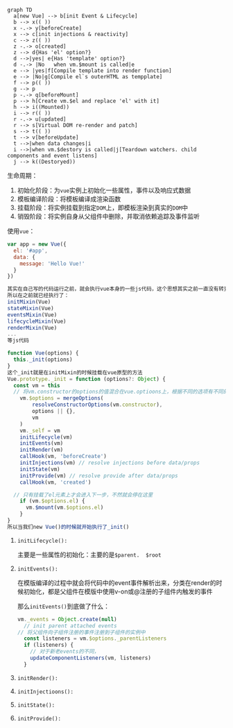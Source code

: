 





```mermaid
graph TD
  a[new Vue] --> b[init Event & Lifecycle]
  b --> x(( ))
  x -.-> y[beforeCreate]
  x --> c[init injections & reactivity]
  c --> z(( ))
  z -.-> o[created]
  z --> d{Has 'el' option?}
  d -->|yes| e{Has 'template' option?}
  d -.-> |No   when vm.$mount is called|e
  e --> |yes|f[Compile template into render function]
  e --> |No|g[Compile el`s outerHTML as tempplate]
  f --> p(( ))
  g --> p
  p -.-> q[beforeMount]
  p --> h[Create vm.$el and replace 'el' with it]
  h --> i((Mounted))
  i --> r(( ))
  r -.-> u[updated]
  r --> s[Virtual DOM re-render and patch]
  s --> t(( ))
  t --> v[beforeUpdate]
  t -->|when data changes|i
  i -->|when vm.$destory is called|j[Teardown watchers. child components and event listens]
  j --> k((Destoryed))
```



生命周期：

1. 初始化阶段：为`vue`实例上初始化一些属性，事件以及响应式数据
2. 模板编译阶段：将模板编译成渲染函数
3. 挂载阶段：将实例挂载到指定`DOM`上，即模板渲染到真实的`DOM`中
4. 销毁阶段：将实例自身从父组件中删除，并取消依赖追踪及事件监听



使用`vue`：

```javascript
var app = new Vue({
  el: '#app',
  data: {
    message: 'Hello Vue!'
  }
})

其实在自己写的代码运行之前，就会执行vue本身的一些js代码，这个思想其实之前一直没有转变过来，总是以为一开始执行的就是自己写的代码，这样是不对的，vue本身就是一个框架，所以在自己的代码之前就已经做了很多事情，为了能够使用的可以编写更加舒适的代码
所以在之前就已经执行了：
initMixin(Vue)
stateMixin(Vue)
eventsMixin(Vue)
lifecycleMixin(Vue)
renderMixin(Vue)
...
等js代码

function Vue(options) {
  this._init(options)
}
这个_init就是在initMixin的时候挂载在vue原型的方法
Vue.prototype._init = function (options?: Object) {
  const vm = this
  // 将vm.constructor的options的值混合在vue.optioons上，根据不同的选项有不同的合并策略，钩子函数也会合并，并保存在数组中，这样就都可以执行
    vm.$options = mergeOptions(
        resolveConstructorOptions(vm.constructor),
        options || {},
        vm
    )
    vm._self = vm
    initLifecycle(vm)
    initEvents(vm)
    initRender(vm)
    callHook(vm, 'beforeCreate')
    initInjections(vm) // resolve injections before data/props
    initState(vm)
    initProvide(vm) // resolve provide after data/props
    callHook(vm, 'created')

  // 只有挂载了el元素上才会进入下一步，不然就会停在这里
    if (vm.$options.el) {
      vm.$mount(vm.$options.el)
    }
}
所以当我们new Vue()的时候就开始执行了_init()


```

1. `initLifecycle():`

   主要是一些属性的初始化：主要的是`$parent.  $root`

2. `initEvents():`

   在模版编译的过程中就会将代码中的event事件解析出来，分类在render的时候初始化，都是父组件在模版中使用v-on或@注册的子组件内触发的事件

   那么`initEvents()`到底做了什么：

   ```javascript
   vm._events = Object.create(null)
     // init parent attached events
   // 将父组件向子组件注册的事件注册到子组件的实例中
     const listeners = vm.$options._parentListeners
     if (listeners) {
       // 对于新老events的不同，
       updateComponentListeners(vm, listeners)
     }
   ```

   

3. `initRender():`

4. `initInjectioons():`

5. `initState():`

6. `initProvide():`





















